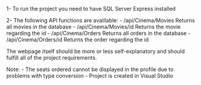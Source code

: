1- To run the project you need to have SQL Server Express installed

2- The following API functions are availlable: 
    - /api/Cinema/Movies	    Returns all movies in the database
    - /api/Cinema/Movies/id	    Returns the movie regarding the id
    - /api/Cinema/Orders	    Returns all orders in the database
    - /api/Cinema/Orders/id	    Returns the order regarding the id
    
The webpage itself should be more or less self-explanatory and should fulfill all of the project requirements.  

Note: 
    - The seats ordered cannot be displayed in the profile due to problems with type conversion
    - Project is created in Visual Studio
